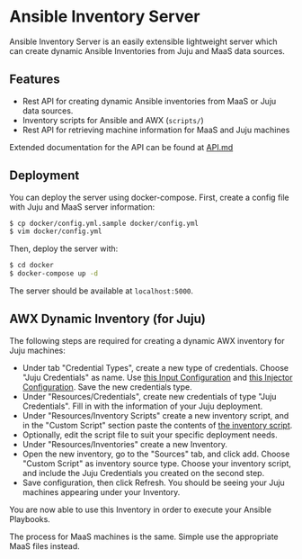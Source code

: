 # Ansible Inventory Server

Ansible Inventory Server is an easily extensible lightweight server
which can create dynamic Ansible Inventories from Juju and MaaS data
sources.

## Features

* Rest API for creating dynamic Ansible inventories from MaaS or Juju
  data sources.
* Inventory scripts for Ansible and AWX (`scripts/`)
* Rest API for retrieving machine information for MaaS and Juju machines

Extended documentation for the API can be found at [API.md](./API.md)

## Deployment

You can deploy the server using docker-compose. First, create a config
file with Juju and MaaS server information:

```bash
$ cp docker/config.yml.sample docker/config.yml
$ vim docker/config.yml
```

Then, deploy the server with:

```bash
$ cd docker
$ docker-compose up -d
```

The server should be available at `localhost:5000`.

## AWX Dynamic Inventory (for Juju)

The following steps are required for creating a dynamic AWX inventory for
Juju machines:

- Under tab "Credential Types", create a new type of credentials. Choose
  "Juju Credentials" as name. Use [this Input Configuration][1] and
  [this Injector Configuration][2]. Save the new credentials type.
- Under "Resources/Credentials", create new credentials of type
  "Juju Credentials". Fill in with the information of your Juju deployment.
- Under "Resources/Inventory Scripts" create a new inventory script, and in
  the "Custom Script" section paste the contents of [the inventory script][3].
- Optionally, edit the script file to suit your specific deployment needs.
- Under "Resources/Inventories" create a new Inventory.
- Open the new inventory, go to the "Sources" tab, and click add. Choose
  "Custom Script" as inventory source type. Choose your inventory script, and
  include the Juju Credentials you created on the second step.
- Save configuration, then click Refresh. You should be seeing your Juju
  machines appearing under your Inventory.

You are now able to use this Inventory in order to execute your
Ansible Playbooks.

The process for MaaS machines is the same. Simple use the appropriate MaaS
files instead.

[1]: ./awx/creds_juju_input.yaml "Juju Credentials Input Configuration"
[2]: ./awx/creds_juju_injector.yaml "Juju Credentials Injector Configuration"
[3]: ./scripts/juju_inventory_script.py "Juju Credentials Injector Configuration"
